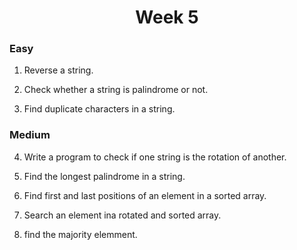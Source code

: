 <h1 align="center">Week 5</h1>

### Easy

1. Reverse a string.

2. Check whether a string is palindrome or not.

3. Find duplicate characters in a string.



### Medium

4. Write a program to check if one string is the rotation of another.

5. Find the longest palindrome in a string.

6. Find first and last positions of an element in a sorted array.

7. Search an element ina rotated and sorted array.

8. find the majority elemment.
